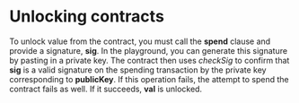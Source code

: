 # Unlocking contracts

To unlock value from the contract, you must call the **spend** clause and provide a signature, **sig**. In the playground, you can generate this signature by pasting in a private key. The contract then uses *checkSig* to confirm that **sig** is a valid signature on the spending transaction by the private key corresponding to **publicKey**. If this operation fails, the attempt to spend the contract fails as well. If it succeeds, **val** is unlocked.
